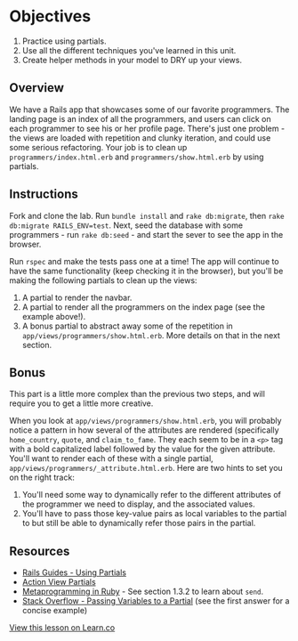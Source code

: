 # Objectives
1. Practice using partials.
2. Use all the different techniques you've learned in this unit. 
3. Create helper methods in your model to DRY up your views.

## Overview

We have a Rails app that showcases some of our favorite programmers. The landing page is an index of all the programmers, and users can click on each programmer to see his or her profile page. There's just one problem - the views are loaded with repetition and clunky iteration, and could use some serious refactoring. Your job is to clean up `programmers/index.html.erb` and `programmers/show.html.erb` by using partials.

## Instructions

Fork and clone the lab. Run `bundle install` and `rake db:migrate`, then `rake db:migrate RAILS_ENV=test`. Next, seed the database with some programmers - run `rake db:seed` - and start the sever to see the app in the browser.

Run `rspec` and make the tests pass one at a time! The app will continue to have the same functionality (keep checking it in the browser), but you'll be making the following partials to clean up the views:

1. A partial to render the navbar.
2. A partial to render all the programmers on the index page (see the example above!).
3. A bonus partial to abstract away some of the repetition in `app/views/programmers/show.html.erb`. More details on that in the next section.

## Bonus

This part is a little more complex than the previous two steps, and will require you to get a little more creative.

When you look at `app/views/programmers/show.html.erb`, you will probably notice a pattern in how several of the attributes are rendered (specifically `home_country`, `quote`, and `claim_to_fame`. They each seem to be in a `<p>` tag with a bold capitalized label followed by the value for the given attribute. You'll want to render each of these with a single partial, `app/views/programmers/_attribute.html.erb`. Here are two hints to set you on the right track:

1. You'll need some way to dynamically refer to the different attributes of the programmer we need to display, and the associated values.
2. You'll have to pass those key-value pairs as local variables to the partial to but still be able to dynamically refer those pairs in the partial.


## Resources
- [Rails Guides - Using Partials](http://guides.rubyonrails.org/layouts_and_rendering.html#using-partials)
- [Action View Partials](http://api.rubyonrails.org/classes/ActionView/PartialRenderer.html)
- [Metaprogramming in Ruby](http://ruby-metaprogramming.rubylearning.com/html/ruby_metaprogramming_2.html) - See section 1.3.2 to learn about `send`.
- [Stack Overflow - Passing Variables to a Partial](http://stackoverflow.com/questions/16242121/rails-4-passing-variable-to-partial) (see the first answer for a concise example)


<a href='https://learn.co/lessons/rails-programmer-profile-partials' data-visibility='hidden'>View this lesson on Learn.co</a>
